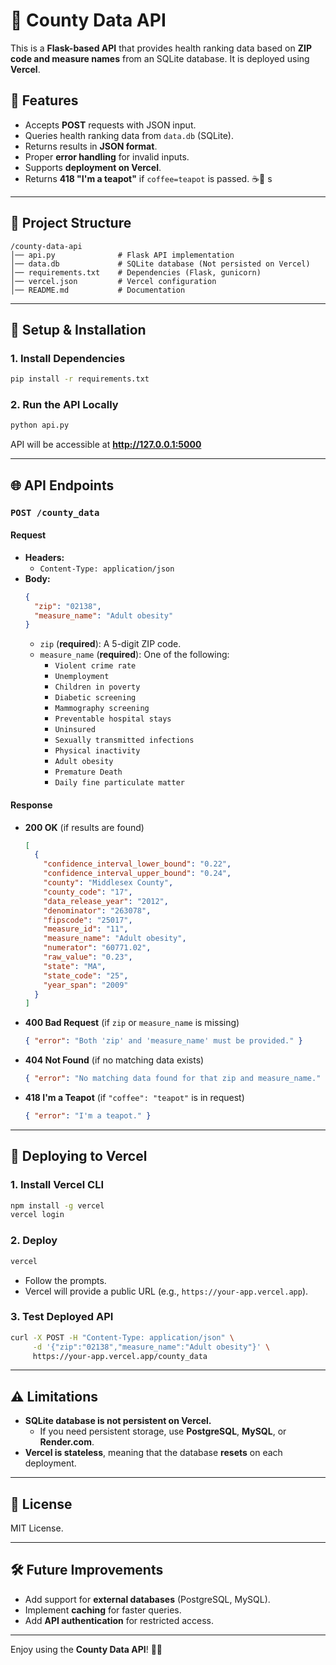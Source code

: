# 📌 County Data API

This is a **Flask-based API** that provides health ranking data based on **ZIP code and measure names** from an SQLite database. It is deployed using **Vercel**.

## 🚀 Features
- Accepts **POST** requests with JSON input.
- Queries health ranking data from `data.db` (SQLite).
- Returns results in **JSON format**.
- Proper **error handling** for invalid inputs.
- Supports **deployment on Vercel**.
- Returns **418 "I'm a teapot"** if `coffee=teapot` is passed. ☕🤖
s
---

## 📂 Project Structure

```
/county-data-api
│── api.py              # Flask API implementation
│── data.db             # SQLite database (Not persisted on Vercel)
│── requirements.txt    # Dependencies (Flask, gunicorn)
│── vercel.json         # Vercel configuration
│── README.md           # Documentation
```

---

## 🔧 Setup & Installation

### **1. Install Dependencies**
```bash
pip install -r requirements.txt
```

### **2. Run the API Locally**
```bash
python api.py
```
API will be accessible at **http://127.0.0.1:5000**

---

## 🌐 API Endpoints

### **`POST /county_data`**
#### **Request**
- **Headers:**  
  - `Content-Type: application/json`
- **Body:**
  ```json
  {
    "zip": "02138",
    "measure_name": "Adult obesity"
  }
  ```
  - `zip` (**required**): A 5-digit ZIP code.
  - `measure_name` (**required**): One of the following:
    - `Violent crime rate`
    - `Unemployment`
    - `Children in poverty`
    - `Diabetic screening`
    - `Mammography screening`
    - `Preventable hospital stays`
    - `Uninsured`
    - `Sexually transmitted infections`
    - `Physical inactivity`
    - `Adult obesity`
    - `Premature Death`
    - `Daily fine particulate matter`
  
#### **Response**
- **200 OK** (if results are found)
  ```json
  [
    {
      "confidence_interval_lower_bound": "0.22",
      "confidence_interval_upper_bound": "0.24",
      "county": "Middlesex County",
      "county_code": "17",
      "data_release_year": "2012",
      "denominator": "263078",
      "fipscode": "25017",
      "measure_id": "11",
      "measure_name": "Adult obesity",
      "numerator": "60771.02",
      "raw_value": "0.23",
      "state": "MA",
      "state_code": "25",
      "year_span": "2009"
    }
  ]
  ```
- **400 Bad Request** (if `zip` or `measure_name` is missing)
  ```json
  { "error": "Both 'zip' and 'measure_name' must be provided." }
  ```
- **404 Not Found** (if no matching data exists)
  ```json
  { "error": "No matching data found for that zip and measure_name." }
  ```
- **418 I'm a Teapot** (if `"coffee": "teapot"` is in request)
  ```json
  { "error": "I'm a teapot." }
  ```

---

## 🚀 Deploying to Vercel

### **1. Install Vercel CLI**
```bash
npm install -g vercel
vercel login
```

### **2. Deploy**
```bash
vercel
```
- Follow the prompts.
- Vercel will provide a public URL (e.g., `https://your-app.vercel.app`).

### **3. Test Deployed API**
```bash
curl -X POST -H "Content-Type: application/json" \
     -d '{"zip":"02138","measure_name":"Adult obesity"}' \
     https://your-app.vercel.app/county_data
```

---

## ⚠️ Limitations
- **SQLite database is not persistent on Vercel.**  
  - If you need persistent storage, use **PostgreSQL**, **MySQL**, or **Render.com**.
- **Vercel is stateless**, meaning that the database **resets** on each deployment.

---

## 📜 License
MIT License.

---

## 🛠 Future Improvements
- Add support for **external databases** (PostgreSQL, MySQL).
- Implement **caching** for faster queries.
- Add **API authentication** for restricted access.

---

Enjoy using the **County Data API**! 🎉🚀

